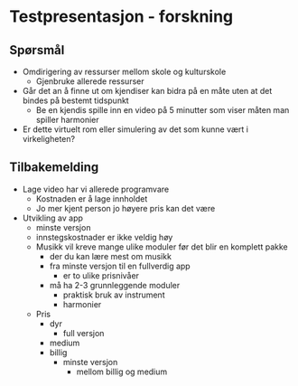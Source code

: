 # Testpresentasjon - forskning

## Spørsmål

* Omdirigering av ressurser mellom skole og kulturskole
	* Gjenbruke allerede ressurser
* Går det an å finne ut om kjendiser kan bidra på en måte uten at det bindes på bestemt tidspunkt
	* Be en kjendis spille inn en video på 5 minutter som viser måten man spiller harmonier
* Er dette virtuelt rom eller simulering av det som kunne vært i virkeligheten?

## Tilbakemelding

* Lage video har vi allerede programvare
	* Kostnaden er å lage innholdet
	* Jo mer kjent person jo høyere pris kan det være
* Utvikling av app
	* minste versjon
	* innstegskostnader er ikke veldig høy
	* Musikk vil kreve mange ulike moduler før det blir en komplett pakke
		* der du kan lære mest om musikk
		* fra minste versjon til en fullverdig app
			* er to ulike prisnivåer
		* må ha 2-3 grunnleggende moduler
			* praktisk bruk av instrument
			* harmonier
	* Pris
		* dyr
			* full versjon
		* medium
		* billig
			* minste versjon
				* mellom billig og medium

